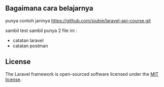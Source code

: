 ## Bagaimana cara belajarnya 
punya contoh janinya https://github.com/siubie/laravel-api-course.git

sambil test sambil punya 2 file ini : 
- catatan laravel
- catatan postman

## License

The Laravel framework is open-sourced software licensed under the [MIT license](https://opensource.org/licenses/MIT).
